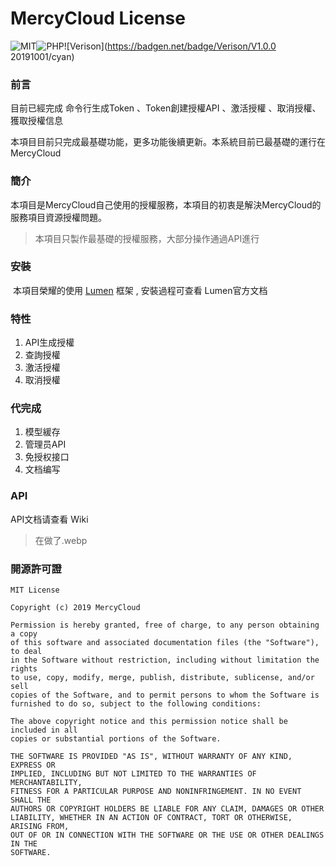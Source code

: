 # MercyCloud License

![MIT](https://badgen.net/badge/License/MIT/blue?icon=github)![PHP](https://badgen.net/badge/PHP/7.2+/orange)![Verison](https://badgen.net/badge/Verison/V1.0.0 20191001/cyan)



### 前言

目前已經完成  命令行生成Token 、Token創建授權API 、激活授權 、取消授權、獲取授權信息

本項目目前只完成最基礎功能，更多功能後續更新。本系統目前已最基礎的運行在MercyCloud



### 簡介

​	本項目是MercyCloud自己使用的授權服務，本項目的初衷是解決MercyCloud的服務項目資源授權問題。

> 本項目只製作最基礎的授權服務，大部分操作通過API進行

### 安裝

​	本項目榮耀的使用 [Lumen](https://lumen.laravel.com/) 框架 , 安裝過程可查看 Lumen官方文档



### 特性

1. API生成授權
2. 查詢授權
3. 激活授權
4. 取消授權



### 代完成

1. 模型緩存
2. 管理员API
3. 免授权接口
4. 文档编写



### API

API文档请查看 Wiki

> 在做了.webp



### 開源許可證

~~~
MIT License

Copyright (c) 2019 MercyCloud

Permission is hereby granted, free of charge, to any person obtaining a copy
of this software and associated documentation files (the "Software"), to deal
in the Software without restriction, including without limitation the rights
to use, copy, modify, merge, publish, distribute, sublicense, and/or sell
copies of the Software, and to permit persons to whom the Software is
furnished to do so, subject to the following conditions:

The above copyright notice and this permission notice shall be included in all
copies or substantial portions of the Software.

THE SOFTWARE IS PROVIDED "AS IS", WITHOUT WARRANTY OF ANY KIND, EXPRESS OR
IMPLIED, INCLUDING BUT NOT LIMITED TO THE WARRANTIES OF MERCHANTABILITY,
FITNESS FOR A PARTICULAR PURPOSE AND NONINFRINGEMENT. IN NO EVENT SHALL THE
AUTHORS OR COPYRIGHT HOLDERS BE LIABLE FOR ANY CLAIM, DAMAGES OR OTHER
LIABILITY, WHETHER IN AN ACTION OF CONTRACT, TORT OR OTHERWISE, ARISING FROM,
OUT OF OR IN CONNECTION WITH THE SOFTWARE OR THE USE OR OTHER DEALINGS IN THE
SOFTWARE.

~~~







